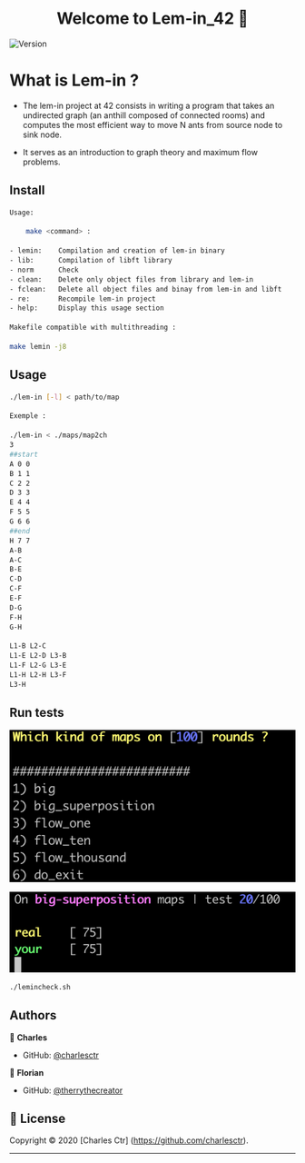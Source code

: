 <h1 align="center">Welcome to Lem-in_42 👋</h1>
<p>
  <img alt="Version" src="https://img.shields.io/badge/version-1.0-blue.svg?cacheSeconds=2592000" />
  </a>
</p>

<h1>What is Lem-in ?</h1> 

<p>

* The lem-in project at 42 consists in writing a program that takes an undirected graph (an anthill composed of connected rooms) and computes the most efficient way to move N ants from source node to sink node.

* It serves as an introduction to graph theory and maximum flow problems. </p>


## Install

```sh
Usage:

	make <command> :

- lemin:	Compilation and creation of lem-in binary
- lib:		Compilation of libft library
- norm		Check
- clean:	Delete only object files from library and lem-in
- fclean:	Delete all object files and binay from lem-in and libft
- re:		Recompile lem-in project
- help:		Display this usage section

Makefile compatible with multithreading :

make lemin -j8
```

## Usage

```sh
./lem-in [-l] < path/to/map

Exemple :

./lem-in < ./maps/map2ch
3
##start
A 0 0
B 1 1
C 2 2
D 3 3
E 4 4
F 5 5
G 6 6
##end
H 7 7
A-B
A-C
B-E
C-D
C-F
E-F
D-G
F-H
G-H

L1-B L2-C
L1-E L2-D L3-B
L1-F L2-G L3-E
L1-H L2-H L3-F
L3-H
```

## Run tests

![alt text](https://github.com/charlesctr/Lem-in_42/blob/master/menu_lem-in.png)

![alt text](https://github.com/charlesctr/Lem-in_42/blob/master/check_lem-in.png)



```sh
./lemincheck.sh
```

## Authors

👤 **Charles**

* GitHub: [@charlesctr](https://github.com/charlesctr)

👤 **Florian**

* GitHub: [@therrythecreator](https://github.com/therrythecreator)

## 📝 License

Copyright © 2020 [Charles Ctr] (https://github.com/charlesctr).<br />
***
